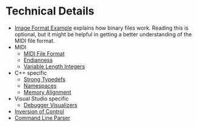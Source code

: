# Technical Details

* [Image Format Example](image-example.asciidoc) explains how binary files work. Reading this is optional, but it might be helpful in getting a better understanding of the MIDI file format.
* MIDI
  * [MIDI File Format](midi.md)
  * [Endianness](endianness.asciidoc)
  * [Variable Length Integers](variable-length-integers.md)
* C++ specific
  * [Strong Typedefs](strong-typedefs.md)
  * [Namespaces](namespace.md)
  * [Memory Alignment](memory-alignment.md)
* Visual Studio specific
  * [Debugger Visualizers](debugger-visualizers.asciidoc)
* [Inversion of Control](inversion-of-control.md)
* [Command Line Parser](command-line-parser.md)